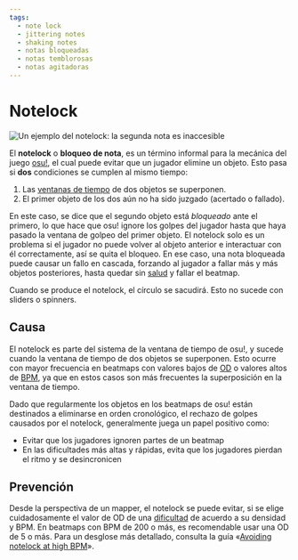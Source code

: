 ```yaml
---
tags:
  - note lock
  - jittering notes
  - shaking notes
  - notas bloqueadas
  - notas temblorosas
  - notas agitadoras
---
```


# Notelock

![](img/notelock.gif "Un ejemplo del notelock: la segunda nota es inaccesible")

El **notelock** o **bloqueo de nota**, es un término informal para la mecánica del juego [osu!](/wiki/Game_mode/osu!), el cual puede evitar que un jugador elimine un objeto. Esto pasa si **dos** condiciones se cumplen al mismo tiempo:

1. Las [ventanas de tiempo](/wiki/Beatmap/Overall_difficulty#tiempo) de dos objetos se superponen.
2. El primer objeto de los dos aún no ha sido juzgado (acertado o fallado).

En este caso, se dice que el segundo objeto está *bloqueado* ante el primero, lo que hace que osu! ignore los golpes del jugador hasta que haya pasado la ventana de golpeo del primer objeto. El notelock solo es un problema si el jugador no puede volver al objeto anterior e interactuar con él correctamente, así se quita el bloqueo. En ese caso, una nota bloqueada puede causar un fallo en cascada, forzando al jugador a fallar más y más objetos posteriores, hasta quedar sin [salud](/wiki/Gameplay/Health) y fallar el beatmap.

Cuando se produce el notelock, el círculo se sacudirá. Esto no sucede con sliders o spinners.

## Causa

El notelock es parte del sistema de la ventana de tiempo de osu!, y sucede cuando la ventana de tiempo de dos objetos se superponen. Esto ocurre con mayor frecuencia en beatmaps con valores bajos de [OD](/wiki/Beatmap/Overall_difficulty) o valores altos de [BPM](/wiki/Music_theory/Tempo), ya que en estos casos son más frecuentes la superposición en la ventana de tiempo.

Dado que regularmente los objetos en los beatmaps de osu! están destinados a eliminarse en orden cronológico, el rechazo de golpes causados por el notelock, generalmente juega un papel positivo como:

- Evitar que los jugadores ignoren partes de un beatmap
- En las dificultades más altas y rápidas, evita que los jugadores pierdan el ritmo y se desincronicen

## Prevención

Desde la perspectiva de un mapper, el notelock se puede evitar, si se elige cuidadosamente el valor de OD de una [dificultad](/wiki/Beatmap/Difficulty) de acuerdo a su densidad y BPM. En beatmaps con BPM de 200 o más, es recomendable usar una OD de 5 o más. Para un desglose más detallado, consulta la guía «[Avoiding notelock at high BPM](https://osu.ppy.sh/community/forums/topics/334458)».
